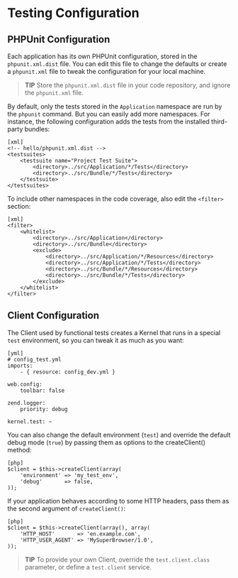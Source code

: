 Testing Configuration
=====================

PHPUnit Configuration
---------------------

Each application has its own PHPUnit configuration, stored in the
`phpunit.xml.dist` file. You can edit this file to change the defaults or
create a `phpunit.xml` file to tweak the configuration for your local machine.

>**TIP**
>Store the `phpunit.xml.dist` file in your code repository, and ignore the
>`phpunit.xml` file.

By default, only the tests stored in the `Application` namespace are run by
the `phpunit` command. But you can easily add more namespaces. For instance,
the following configuration adds the tests from the installed third-party
bundles:

    [xml]
    <!-- hello/phpunit.xml.dist -->
    <testsuites>
        <testsuite name="Project Test Suite">
            <directory>../src/Application/*/Tests</directory>
            <directory>../src/Bundle/*/Tests</directory>
        </testsuite>
    </testsuites>

To include other namespaces in the code coverage, also edit the `<filter>`
section:

    [xml]
    <filter>
        <whitelist>
            <directory>../src/Application</directory>
            <directory>../src/Bundle</directory>
            <exclude>
                <directory>../src/Application/*/Resources</directory>
                <directory>../src/Application/*/Tests</directory>
                <directory>../src/Bundle/*/Resources</directory>
                <directory>../src/Bundle/*/Tests</directory>
            </exclude>
        </whitelist>
    </filter>

Client Configuration
--------------------

The Client used by functional tests creates a Kernel that runs in a special
`test` environment, so you can tweak it as much as you want:

    [yml]
    # config_test.yml
    imports:
        - { resource: config_dev.yml }

    web.config:
        toolbar: false

    zend.logger:
        priority: debug

    kernel.test: ~

You can also change the default environment (`test`) and override the default
debug mode (`true`) by passing them as options to the createClient() method:

    [php]
    $client = $this->createClient(array(
        'environment' => 'my_test_env',
        'debug'       => false,
    ));

If your application behaves according to some HTTP headers, pass them as the
second argument of `createClient()`:

    [php]
    $client = $this->createClient(array(), array(
        'HTTP_HOST'       => 'en.example.com',
        'HTTP_USER_AGENT' => 'MySuperBrowser/1.0',
    ));

>**TIP**
>To provide your own Client, override the `test.client.class` parameter, or
>define a `test.client` service.
